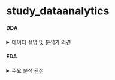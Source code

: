 # study_dataanalytics

#### DDA
<details>
  <summary>
    데이터 설명 및 분석가 의견
  </summary>
  
|no|Variable|Definition|Key|분석가 의견|
|--|--|--|--|--|
|1|_id|매물 각각에 대한 unique id||unique id이기에 유의미한 분석 불가|
|2|title|매물번호-매물 각각에 대한 unique id||상기동일|
|3|roomName|매물번호-매물 각각에 대한 unique id||상기동일, 위와 중복 데이터이므로 삭제|
|4|gender|매물의 성별구분 유무|공용|공용/여성전용/남성전용을 분리할 목적이었으나 '공용' 데이터만 있기에 열 삭제 가능|
|5|roomType|다인실 구분|'1인실', '그 외'|범주형 데이터 - 이후 숫자로 구분 필요|
|6|py|평수|1.99㎡~132㎡|명목형 데이터(string)이므로 ㎡ 삭제 후 float으로 변환 필요|
|7|deposit|매물의 보증금|10만원~3억만원|명목형 데이터(string)이므로 삭제 후 '만원'은 0000, '억만원'은 00000000로 변환 필요|
|8|rentFee|매물의 월세|12만원~280만원|명목형 데이터(string)이므로 '만원'을 0000으로 변환 필요|
|9|region|매물의 주소||범주형데이터|
|10|roomOption|매물의 옵션||명목형 데이터 - 옵션 별로 구분 필요
|11|url|매물 정보를 담고 있는 url||명목형데이터-유의미한 분석 불가


</details>

#### EDA
<details>
  <summary>
    주요 분석 관점
  </summary>
  
#### 1. 계약기간 별 월세/보증금 평균
  
- 문제 정의: 서울의 구/동별 매물의 월세/보증금의 평균치를 계약기간 별로 도출한다.
- 배경: 월세/보증금의 평균치를 통해 고객의 n년 지출금액에 따라 지역을 추천하여, 고객의 매물 탐색 기간을 줄여 고객만족도를 높인다.
- 전제: py_cate ==1 or py_cate ==2 (py: 19.83-39.66 / 5.99-11.99평)인 경우 == 올라온 매물의 평수가 중위구간인 경우

#### 2. 평수/지역에 따른 월세/보증금 예측
- 문제 정의: 서울 매물의 평수/지역에 따라 월세/보증금을 예측한다.
- 배경: 고객이 매물을 구할 때 자산 및 월 수입에 따른 예상 금액을 도출하고, 그에 따른 맞춤형 매물을 추천함으로써, 고객 만족도를 높이고 매출 증대에 기여할 수 있다.

</details>

